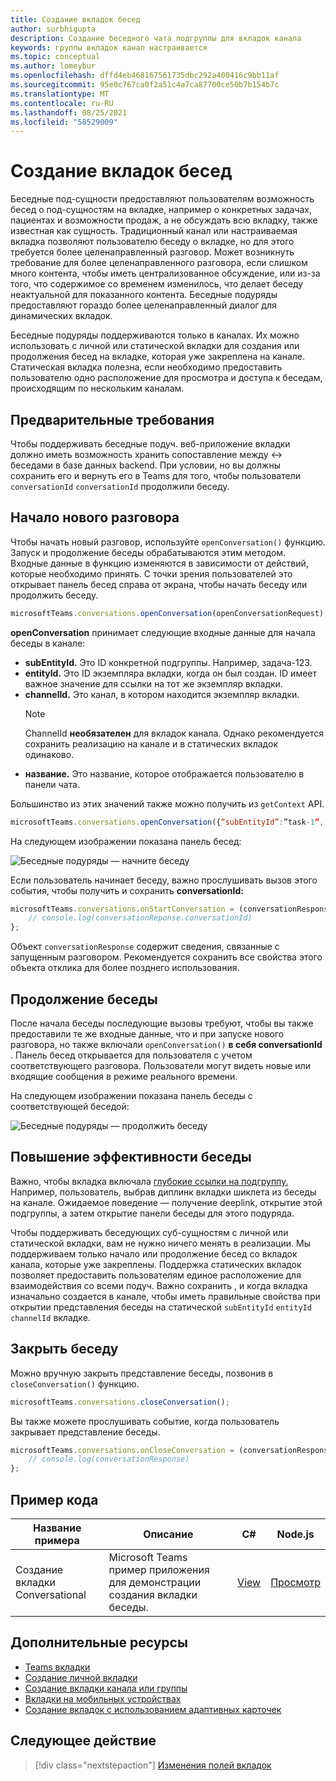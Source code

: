 ```yaml
---
title: Создание вкладок бесед
author: surbhigupta
description: Создание беседного чата подгруппы для вкладок канала
keywords: группы вкладок канал настраивается
ms.topic: conceptual
ms.author: lomeybur
ms.openlocfilehash: dffd4eb468167561735dbc292a400416c9bb11af
ms.sourcegitcommit: 95e0c767ca0f2a51c4a7ca87700ce50b7b154b7c
ms.translationtype: MT
ms.contentlocale: ru-RU
ms.lasthandoff: 08/25/2021
ms.locfileid: "58529009"
---
```

# <a name="create-conversational-tabs"></a>Создание вкладок бесед

Беседные под-сущности предоставляют пользователям возможность бесед о под-сущностям на вкладке, например о конкретных задачах, пациентах и возможности продаж, а не обсуждать всю вкладку, также известная как сущность. Традиционный канал или настраиваемая вкладка позволяют пользователю беседу о вкладке, но для этого требуется более целенаправленный разговор. Может возникнуть требование для более целенаправленного разговора, если слишком много контента, чтобы иметь централизованное обсуждение, или из-за того, что содержимое со временем изменилось, что делает беседу неактуальной для показанного контента. Беседные подуряды предоставляют гораздо более целенаправленный диалог для динамических вкладок.

Беседные подуряды поддерживаются только в каналах. Их можно использовать с личной или статической вкладки для создания или продолжения бесед на вкладке, которая уже закреплена на канале. Статическая вкладка полезна, если необходимо предоставить пользователю одно расположение для просмотра и доступа к беседам, происходящим по нескольким каналам.

## <a name="prerequisites"></a>Предварительные требования

Чтобы поддерживать беседные подуч. веб-приложение вкладки должно иметь возможность хранить сопоставление между ↔ беседами в базе данных backend. При условии, но вы должны сохранить его и вернуть его в Teams для того, чтобы пользователи `conversationId` `conversationId` продолжили беседу.

## <a name="start-a-new-conversation"></a>Начало нового разговора

Чтобы начать новый разговор, используйте `openConversation()` функцию. Запуск и продолжение беседы обрабатываются этим методом. Входные данные в функцию изменяются в зависимости от действий, которые необходимо принять. С точки зрения пользователей это открывает панель бесед справа от экрана, чтобы начать беседу или продолжить беседу.

``` javascript
microsoftTeams.conversations.openConversation(openConversationRequest);
```

**openConversation** принимает следующие входные данные для начала беседы в канале:

* **subEntityId.** Это ID конкретной подгруппы. Например, задача-123.
* **entityId.** Это ID экземпляра вкладки, когда он был создан. ID имеет важное значение для ссылки на тот же экземпляр вкладки.
* **channelId.** Это канал, в котором находится экземпляр вкладки.
   > [!NOTE]
   > ChannelId **необязателен** для вкладок канала. Однако рекомендуется сохранить реализацию на канале и в статических вкладок одинаково.
* **название.** Это название, которое отображается пользователю в панели чата.

Большинство из этих значений также можно получить из `getContext` API.

```javascript
microsoftTeams.conversations.openConversation({“subEntityId”:”task-1”, “entityId”: “tabInstanceId-1”, “channelId”: ”19:baa6e71f65b948d189bf5c892baa8e5a@thread.skype”, “title”: "Task Title”});
```

На следующем изображении показана панель бесед:

![Беседные подуряды — начните беседу](~/assets/images/tabs/conversational-subentities/start-conversation.png)

Если пользователь начинает беседу, важно прослушивать вызов этого события, чтобы получить и сохранить **conversationId:**

```javascript
microsoftTeams.conversations.onStartConversation = (conversationResponse) => {
    // console.log(conversationReponse.conversationId)
};
```

Объект `conversationResponse` содержит сведения, связанные с запущенным разговором. Рекомендуется сохранить все свойства этого объекта отклика для более позднего использования.

## <a name="continue-a-conversation"></a>Продолжение беседы

После начала беседы последующие вызовы требуют, чтобы вы также предоставили те же входные данные, что и при запуске нового разговора, но также включали `openConversation()` **в себя conversationId** [](#start-a-new-conversation). Панель бесед открывается для пользователя с учетом соответствующего разговора. Пользователи могут видеть новые или входящие сообщения в режиме реального времени.

На следующем изображении показана панель беседы с соответствующей беседой:

![Беседные подуряды — продолжить беседу](~/assets/images/tabs/conversational-subentities/continue-conversation.png)

## <a name="enhance-a-conversation"></a>Повышение эффективности беседы

Важно, чтобы вкладка включала [глубокие ссылки на подгруппу.](~/concepts/build-and-test/deep-links.md) Например, пользователь, выбрав диплинк вкладки шиклета из беседы на канале. Ожидаемое поведение — получение deeplink, открытие этой подгруппы, а затем открытие панели беседы для этого подуряда.

Чтобы поддерживать беседующих суб-сущностям с личной или статической вкладки, вам не нужно ничего менять в реализации. Мы поддерживаем только начало или продолжение бесед со вкладок канала, которые уже закреплены. Поддержка статических вкладок позволяет предоставить пользователям единое расположение для взаимодействия со всеми подуч. Важно сохранить , и когда вкладка изначально создается в канале, чтобы иметь правильные свойства при открытии представления беседы на статической `subEntityId` `entityId` `channelId` вкладке.

## <a name="close-a-conversation"></a>Закрыть беседу

Можно вручную закрыть представление беседы, позвонив в `closeConversation()` функцию.

```javascript
microsoftTeams.conversations.closeConversation();
```

Вы также можете прослушивать событие, когда пользователь закрывает представление беседы.

```javascript
microsoftTeams.conversations.onCloseConversation = (conversationResponse) => {
    // console.log(conversationResponse)
};
```

## <a name="code-sample"></a>Пример кода

| Название примера | Описание | C# |Node.js|
|-------------|-------------|------|----|
|Создание вкладки Conversational| Microsoft Teams пример приложения для демонстрации создания вкладки беседы. | [View](https://github.com/OfficeDev/Microsoft-Teams-Samples/tree/main/samples/tab-conversations/csharp) |  [Просмотр](https://github.com/OfficeDev/Microsoft-Teams-Samples/tree/main/samples/tab-conversations/nodejs) |

## <a name="see-also"></a>Дополнительные ресурсы

* [Teams вкладки](~/tabs/what-are-tabs.md)
* [Создание личной вкладки](~/tabs/how-to/create-personal-tab.md)
* [Создание вкладки канала или группы](~/tabs/how-to/create-channel-group-tab.md)
* [Вкладки на мобильных устройствах](~/tabs/design/tabs-mobile.md)
* [Создание вкладок с использованием адаптивных карточек](~/tabs/how-to/build-adaptive-card-tabs.md)

## <a name="next-step"></a>Следующее действие

> [!div class="nextstepaction"]
> [Изменения полей вкладок](~/resources/removing-tab-margins.md)